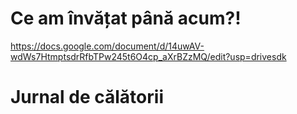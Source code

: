  # Ce am învățat până acum?!

https://docs.google.com/document/d/14uwAV-wdWs7HtmptsdrRfbTPw245t6O4cp_aXrBZzMQ/edit?usp=drivesdk

# Jurnal de călătorii
